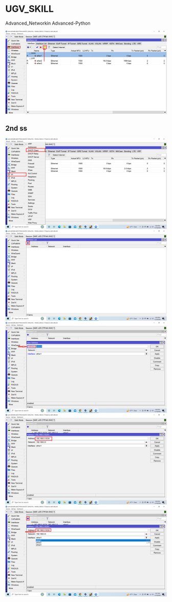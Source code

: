 # UGV_SKILL
Advanced_Networkin Advanced-Python


<img src="img/2022-11-18 (1).png">

## 2nd ss

<img src="img/2022-11-18 (2).png">


<img src="img/2022-11-18 (3).png">


<img src="img/2022-11-18 (4).png">



<img src="img/2022-11-18 (5).png">



<img src="img/2022-11-18 (6).png">
